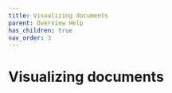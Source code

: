 ```yaml
---
title: Visualizing documents
parent: Overview Help
has_children: true
nav_order: 3
---
```


# Visualizing documents
